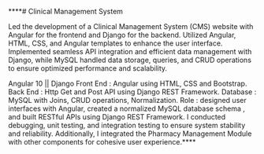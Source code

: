 ****# Clinical Management System

Led the development of a Clinical Management System (CMS) website with Angular for the frontend and Django
for the backend. Utilized Angular, HTML, CSS, and Angular templates to enhance the user interface. Implemented
seamless API integration and efficient data management with Django, while MySQL handled data storage,
queries, and CRUD operations to ensure optimized performance and scalability.


Angular 10 || Django
Front End : Angular using HTML, CSS and Bootstrap. 
Back End : Http Get and Post API using Django REST Framework. 
Database : MySQL with Joins, CRUD operations, Normalization. 
Role : designed user interfaces with Angular, created a normalized MySQL database schema , and built RESTful APIs 
using Django REST Framework. I conducted debugging, unit testing, and integration testing to ensure system 
stability and reliability. Additionally, I integrated the Pharmacy Management Module with other components for 
cohesive user experience.****
